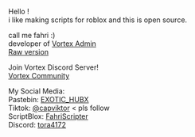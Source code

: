 Hello !  
i like making scripts for roblox and this is open source.  

call me fahri :)  
developer of [Vortex Admin](https://github.com/Sidhsksjsjsh/Fe-Vortex-admin-V2/blob/8159d5dd2498696807c2a387ddfd93df515c8c7e/VortexCompany/C4/Discord.lua)  
[Raw version](https://raw.githubusercontent.com/Sidhsksjsjsh/Fe-Vortex-admin-V2/main/VortexCompany/C4/Discord.lua)  

Join Vortex Discord Server!  
[Vortex Community](https://discord.gg/ZcnSSpH63u)  

My Social Media:  
Pastebin: [EXOTIC_HUBX](https://pastebin.com/u/EXOTIC_HUBX)  
Tiktok: [@capviktor](https://www.tiktok.com/@capviktor) < pls follow  
ScriptBlox: [FahriScripter](https://scriptblox.com/u/FahriScripter)  
Discord: [tora4172](https://discordapp.com/users/95556491402871604)  
